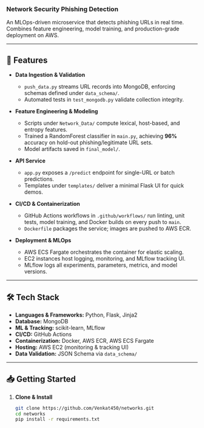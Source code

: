 ### Network Security Phishing Detection

An MLOps-driven microservice that detects phishing URLs in real time.  
Combines feature engineering, model training, and production-grade deployment on AWS.

---

## 🚀 Features

- **Data Ingestion & Validation**  
  - `push_data.py` streams URL records into MongoDB, enforcing schemas defined under `data_schema/`.  
  - Automated tests in `test_mongodb.py` validate collection integrity.

- **Feature Engineering & Modeling**  
  - Scripts under `Network_Data/` compute lexical, host-based, and entropy features.  
  - Trained a RandomForest classifier in `main.py`, achieving **96%** accuracy on hold-out phishing/legitimate URL sets.  
  - Model artifacts saved in `final_model/`.

- **API Service**  
  - `app.py` exposes a `/predict` endpoint for single-URL or batch predictions.  
  - Templates under `templates/` deliver a minimal Flask UI for quick demos.

- **CI/CD & Containerization**  
  - GitHub Actions workflows in `.github/workflows/` run linting, unit tests, model training, and Docker builds on every push to `main`.  
  - `Dockerfile` packages the service; images are pushed to AWS ECR.

- **Deployment & MLOps**  
  - AWS ECS Fargate orchestrates the container for elastic scaling.  
  - EC2 instances host logging, monitoring, and MLflow tracking UI.  
  - MLflow logs all experiments, parameters, metrics, and model versions.

---

## 🛠 Tech Stack

- **Languages & Frameworks:** Python, Flask, Jinja2  
- **Database:** MongoDB  
- **ML & Tracking:** scikit-learn, MLflow  
- **CI/CD:** GitHub Actions  
- **Containerization:** Docker, AWS ECR, AWS ECS Fargate  
- **Hosting:** AWS EC2 (monitoring & tracking UI)  
- **Data Validation:** JSON Schema via `data_schema/`  

---

## 📥 Getting Started

1. **Clone & Install**  
   ```bash
   git clone https://github.com/Venkat450/networks.git
   cd networks
   pip install -r requirements.txt
